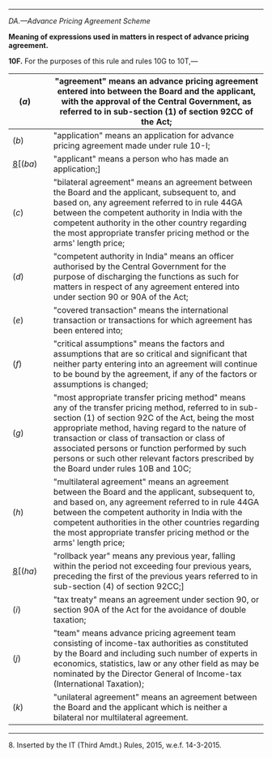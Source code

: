 ****

_DA.—Advance Pricing Agreement Scheme_

**Meaning of expressions used in matters in respect of advance pricing agreement.**

**10F.** For the purposes of this rule and rules 10G to 10T,—

(_a_)|  |  "agreement" means an advance pricing agreement entered into between the Board and the applicant, with the approval of the Central Government, as referred to in sub-section (1) of section 92CC of the Act;  
---|---|---  
(_b_)|  |  "application" means an application for advance pricing agreement made under rule 10-I;  
[8](javascript:ShowFootnote\('fn8'\);)[(_ba_)|  |  "applicant" means a person who has made an application;]  
(_c_)|  |  "bilateral agreement" means an agreement between the Board and the applicant, subsequent to, and based on, any agreement referred to in rule 44GA between the competent authority in India with the competent authority in the other country regarding the most appropriate transfer pricing method or the arms' length price;  
(_d_)|  |  "competent authority in India" means an officer authorised by the Central Government for the purpose of discharging the functions as such for matters in respect of any agreement entered into under section 90 or 90A of the Act;  
(_e_)|  |  "covered transaction" means the international transaction or transactions for which agreement has been entered into;  
(_f_)|  |  "critical assumptions" means the factors and assumptions that are so critical and significant that neither party entering into an agreement will continue to be bound by the agreement, if any of the factors or assumptions is changed;  
(_g_)|  |  "most appropriate transfer pricing method" means any of the transfer pricing method, referred to in sub-section (1) of section 92C of the Act, being the most appropriate method, having regard to the nature of transaction or class of transaction or class of associated persons or function performed by such persons or such other relevant factors prescribed by the Board under rules 10B and 10C;  
(_h_)|  |  "multilateral agreement" means an agreement between the Board and the applicant, subsequent to, and based on, any agreement referred to in rule 44GA between the competent authority in India with the competent authorities in the other countries regarding the most appropriate transfer pricing method or the arms' length price;  
[8](javascript:ShowFootnote\('fn8'\);)[(_ha_)|  |  "rollback year" means any previous year, falling within the period not exceeding four previous years, preceding the first of the previous years referred to in sub-section (4) of section 92CC;]  
(_i_)|  |  "tax treaty" means an agreement under section 90, or section 90A of the Act for the avoidance of double taxation;  
(_j_)|  |  "team" means advance pricing agreement team consisting of income-tax authorities as constituted by the Board and including such number of experts in economics, statistics, law or any other field as may be nominated by the Director General of Income-tax (International Taxation);  
(_k_)|  |  "unilateral agreement" means an agreement between the Board and the applicant which is neither a bilateral nor multilateral agreement.  
  
* * *

8\. Inserted by the IT (Third Amdt.) Rules, 2015, w.e.f. 14-3-2015.
